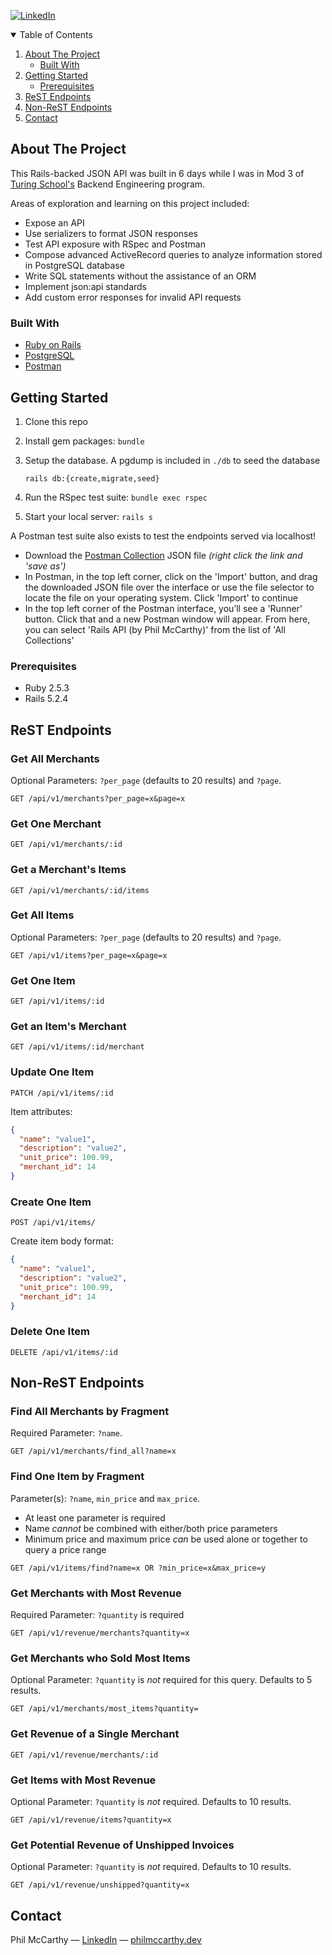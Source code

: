 <!--
*** Thanks for checking out the Best-README-Template. If you have a suggestion
*** that would make this better, please fork the repo and create a pull request
*** or simply open an issue with the tag "enhancement".
*** Thanks again! Now go create something AMAZING! :D
-->



<!-- PROJECT SHIELDS -->
<!--
*** I'm using markdown "reference style" links for readability.
*** Reference links are enclosed in brackets [ ] instead of parentheses ( ).
*** See the bottom of this document for the declaration of the reference variables
*** for contributors-url, forks-url, etc. This is an optional, concise syntax you may use.
*** https://www.markdownguide.org/basic-syntax/#reference-style-links
-->
[![LinkedIn][linkedin-shield]][linkedin-url]


<!-- TABLE OF CONTENTS -->
<details open="open">
  <summary>Table of Contents</summary>
  <ol>
    <li>
      <a href="#about-the-project">About The Project</a>
      <ul>
        <li><a href="#built-with">Built With</a></li>
      </ul>
    </li>
    <li>
      <a href="#getting-started">Getting Started</a>
      <ul>
        <li><a href="#prerequisites">Prerequisites</a></li>
      </ul>
    </li>
    <li><a href="#rest-endpoints">ReST Endpoints</a></li>
    <li><a href="#non-rest-endpoints">Non-ReST Endpoints</a></li>
    <li><a href="#contact">Contact</a></li>
  </ol>
</details>



<!-- ABOUT THE PROJECT -->
## About The Project

This Rails-backed JSON API was built in 6 days while I was in Mod 3 of [Turing School's](https://turing.io) Backend Engineering program.

Areas of exploration and learning on this project included:

* Expose an API
* Use serializers to format JSON responses
* Test API exposure with RSpec and Postman
* Compose advanced ActiveRecord queries to analyze information stored in PostgreSQL database
* Write SQL statements without the assistance of an ORM
* Implement json:api standards
* Add custom error responses for invalid API requests


### Built With

* [Ruby on Rails](https://rubyonrails.org/)
* [PostgreSQL](https://www.postgresql.org/)
* [Postman](https://www.postman.com/)

<!-- GETTING STARTED -->
## Getting Started

1. Clone this repo
2. Install gem packages: `bundle`
3. Setup the database. A pgdump is included in `./db` to seed the database

    `rails db:{create,migrate,seed}`
4. Run the RSpec test suite: `bundle exec rspec`
5. Start your local server: `rails s`

A Postman test suite also exists to test the endpoints served via localhost!

- Download the [Postman Collection](https://www.getpostman.com/collections/f05c0b0f67b6dfc23a65) JSON file _(right click the link and 'save as')_
- In Postman, in the top left corner, click on the 'Import' button, and drag the downloaded JSON file over the interface or use the file selector to locate the file on your operating system. Click 'Import' to continue
- In the top left corner of the Postman interface, you’ll see a 'Runner' button. Click that and a new Postman window will appear. From here, you can select 'Rails API (by Phil McCarthy)' from the list of 'All Collections'

### Prerequisites

* Ruby 2.5.3
* Rails 5.2.4

<!-- USAGE EXAMPLES -->
## ReST Endpoints

### Get All Merchants

Optional Parameters: `?per_page` (defaults to 20 results) and `?page`.

  ```
  GET /api/v1/merchants?per_page=x&page=x
  ```

### Get One Merchant

  ````
  GET /api/v1/merchants/:id
  ````

### Get a Merchant's Items

  ```
  GET /api/v1/merchants/:id/items
  ```


### Get All Items

Optional Parameters: `?per_page` (defaults to 20 results) and `?page`.

```
GET /api/v1/items?per_page=x&page=x
```


### Get One Item

```
GET /api/v1/items/:id
```


### Get an Item's Merchant

```
GET /api/v1/items/:id/merchant
```


### Update One Item

```
PATCH /api/v1/items/:id
```

Item attributes:

  ```json
  {
    "name": "value1",
    "description": "value2",
    "unit_price": 100.99,
    "merchant_id": 14
  }
  ```


### Create One Item

  ```
  POST /api/v1/items/
  ```

Create item body format:

  ```json
  {
    "name": "value1",
    "description": "value2",
    "unit_price": 100.99,
    "merchant_id": 14
  }
  ```

### Delete One Item

```
DELETE /api/v1/items/:id
```

## Non-ReST Endpoints

### Find All Merchants by Fragment

Required Parameter: `?name`.

  ```
  GET /api/v1/merchants/find_all?name=x
  ```

### Find One Item by Fragment

Parameter(s): `?name`, `min_price` and `max_price`.

- At least one parameter is required
- Name _cannot_ be combined with either/both price parameters
- Minimum price and maximum price _can_ be used alone or together to query a price range

```
GET /api/v1/items/find?name=x OR ?min_price=x&max_price=y
```

### Get Merchants with Most Revenue

Required Parameter: `?quantity` is required

```
GET /api/v1/revenue/merchants?quantity=x
```

### Get Merchants who Sold Most Items

Optional Parameter: `?quantity` is _not_ required for this query. Defaults to 5 results.

```
GET /api/v1/merchants/most_items?quantity=
```

### Get Revenue of a Single Merchant

```
GET /api/v1/revenue/merchants/:id
```

### Get Items with Most Revenue

Optional Parameter: `?quantity` is _not_ required. Defaults to 10 results.

```
GET /api/v1/revenue/items?quantity=x
```

### Get Potential Revenue of Unshipped Invoices

Optional Parameter: `?quantity` is _not_ required. Defaults to 10 results.

```
GET /api/v1/revenue/unshipped?quantity=x
```

<!-- CONTACT -->
## Contact

Phil McCarthy — [LinkedIn](https://linkedin.com/in/pjmcc) — [philmccarthy.dev](https://philmccarthy.dev)

<!-- MARKDOWN LINKS & IMAGES -->
<!-- https://www.markdownguide.org/basic-syntax/#reference-style-links -->
[linkedin-shield]: https://img.shields.io/badge/-LinkedIn-black.svg?style=for-the-badge&logo=linkedin&colorB=555
[linkedin-url]: https://linkedin.com/in/pjmcc
